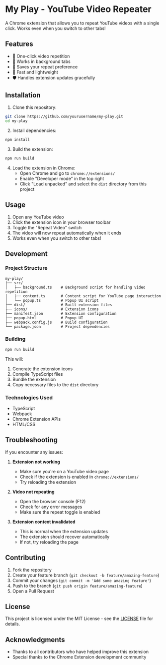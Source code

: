 # My Play - YouTube Video Repeater

A Chrome extension that allows you to repeat YouTube videos with a single click. Works even when you switch to other tabs!

## Features

- 🔄 One-click video repetition
- 🎵 Works in background tabs
- 💾 Saves your repeat preference
- 🚀 Fast and lightweight
- 🛡️ Handles extension updates gracefully

## Installation

1. Clone this repository:
```bash
git clone https://github.com/yourusername/my-play.git
cd my-play
```

2. Install dependencies:
```bash
npm install
```

3. Build the extension:
```bash
npm run build
```

4. Load the extension in Chrome:
   - Open Chrome and go to `chrome://extensions/`
   - Enable "Developer mode" in the top right
   - Click "Load unpacked" and select the `dist` directory from this project

## Usage

1. Open any YouTube video
2. Click the extension icon in your browser toolbar
3. Toggle the "Repeat Video" switch
4. The video will now repeat automatically when it ends
5. Works even when you switch to other tabs!

## Development

### Project Structure

```
my-play/
├── src/
│   ├── background.ts    # Background script for handling video repetition
│   ├── content.ts       # Content script for YouTube page interaction
│   └── popup.ts         # Popup UI script
├── dist/                # Built extension files
├── icons/               # Extension icons
├── manifest.json        # Extension configuration
├── popup.html           # Popup UI
├── webpack.config.js    # Build configuration
└── package.json         # Project dependencies
```

### Building

```bash
npm run build
```

This will:
1. Generate the extension icons
2. Compile TypeScript files
3. Bundle the extension
4. Copy necessary files to the `dist` directory

### Technologies Used

- TypeScript
- Webpack
- Chrome Extension APIs
- HTML/CSS

## Troubleshooting

If you encounter any issues:

1. **Extension not working**
   - Make sure you're on a YouTube video page
   - Check if the extension is enabled in `chrome://extensions/`
   - Try reloading the extension

2. **Video not repeating**
   - Open the browser console (F12)
   - Check for any error messages
   - Make sure the repeat toggle is enabled

3. **Extension context invalidated**
   - This is normal when the extension updates
   - The extension should recover automatically
   - If not, try reloading the page

## Contributing

1. Fork the repository
2. Create your feature branch (`git checkout -b feature/amazing-feature`)
3. Commit your changes (`git commit -m 'Add some amazing feature'`)
4. Push to the branch (`git push origin feature/amazing-feature`)
5. Open a Pull Request

## License

This project is licensed under the MIT License - see the [LICENSE](LICENSE) file for details.

## Acknowledgments

- Thanks to all contributors who have helped improve this extension
- Special thanks to the Chrome Extension development community